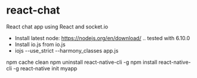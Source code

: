 # react-chat
React chat app using React and socket.io

- Install latest node: https://nodejs.org/en/download/ .. tested with 6.10.0
- Install io.js from io.js
- iojs --use_strict --harmony_classes app.js


npm cache clean
npm uninstall react-native-cli -g
npm install react-native-cli -g
react-native init myapp

